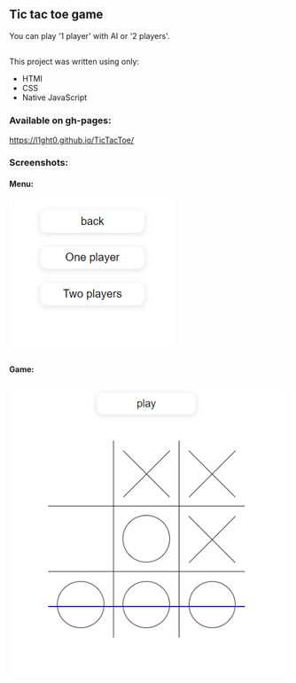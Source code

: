 ## Tic tac toe game

You can play '1 player' with AI or '2 players'.

##

This project was written using only:

- HTMl
- CSS
- Native JavaScript

### Available on gh-pages:

https://l1ght0.github.io/TicTacToe/

### Screenshots:

#### Menu:
![guess the number](/src/assets/screenshots/TicTacToeMenu.png)

#### Game:
![guess the number](/src/assets/screenshots/TicTacToe.png)